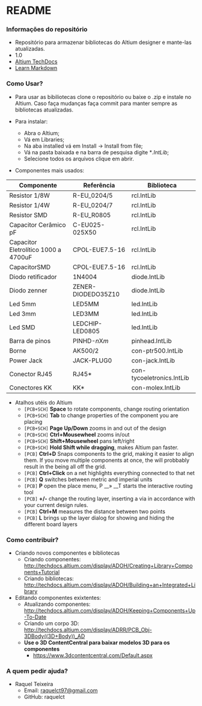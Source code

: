 # README #

### Informações do repositório ###

* Repositório para armazenar bibliotecas do Altium designer e mante-las atualizadas.
* 1.0
* [Altium TechDocs](http://techdocs.altium.com/)
* [Learn Markdown](https://bitbucket.org/tutorials/markdowndemo)

### Como Usar? ###

* Para usar as bibiliotecas clone o repositório ou baixe o .zip e instale no Altium. Caso faça mudanças faça commit para manter sempre as bibliotecas atualizadas.
* Para instalar:
    * Abra o Altium;
    * Vá em Libraries;
    * Na aba installed vá em Install -> Install from file;
    * Vá na pasta baixada e na barra de pesquisa digite **.IntLib*;
    * Selecione todos os arquivos clique em abrir.
    
* Componentes mais usados:

| Componente              | Referência          | Biblioteca     |
| ----------------------- | ------------------- | -------------- |
| Resistor 1/8W           | R-EU_0204/5         | rcl.IntLib     |
| Resistor 1/4W           | R-EU_0204/7         | rcl.IntLib     |
| Resistor SMD            | R-EU_R0805          | rcl.IntLib     |
| Capacitor Cerâmico pF   | C-EU025-025X50      | rcl.IntLib     |
| Capacitor Eletrolítico 1000 a 4700uF  | CPOL-EUE7.5-16      | rcl.IntLib     |
| CapacitorSMD            | CPOL-EUE7.5-16      | rcl.IntLib     |
| Diodo retificador       | 1N4004              | diode.IntLib   |
| Diodo zenner            | ZENER-DIODEDO35Z10  | diode.IntLib   |
| Led 5mm                 | LED5MM              | led.IntLib     |
| Led 3mm                 | LED3MM              | led.IntLib     |
| Led SMD                 | LEDCHIP-LED0805     | led.IntLib     |
| Barra de pinos          | PINHD-*n*X*m*       | pinhead.IntLib |
| Borne                   | AK500/2             | con-ptr500.IntLib |
| Power Jack              | JACK-PLUG0          | con-jack.IntLib |
| Conector RJ45           | RJ45*               | con-tycoeletronics.IntLib |
| Conectores KK             | KK*                 | con-molex.IntLib |

* Atalhos utéis do Altium
    * `[PCB+SCH]` **Space** to rotate components, change routing orientation
    * `[PCB+SCH]` **Tab** to change properties of the component you are placing
    * `[PCB+SCH]` **Page Up/Down** zooms in and out of the design
    * `[PCB+SCH]` **Ctrl+Mousewheel** zooms in/out
    * `[PCB+SCH]` **Shift+Mousewheel** pans left/right
    * `[PCB+SCH]` **Hold Shift while dragging**, makes Altium pan faster.
    * `[PCB]` **Ctrl+D** Snaps components to the grid, making it easier to align them. If you move multiple components at once, the will probbably result in the being all off the grid.
    * `[PCB]` **Ctrl+Click** on a net highlights everything connected to that net
    * `[PCB]` **Q** switches between metric and imperial units
    * `[PCB]` **P** open the place menu, P __» __T starts the interactive routing tool
    * `[PCB]` **+/-** change the routing layer, inserting a via in accordance with your current design rules.
    * `[PCB]` **Ctrl+M** measures the distance between two points
    * `[PCB]` **L** brings up the layer dialog for showing and hiding the different board layers

### Como contribuir? ###

* Criando novos componentes e bibliotecas
    * Criando componentes: http://techdocs.altium.com/display/ADOH/Creating+Library+Components+Tutorial
    * Criando bibliotecas: http://techdocs.altium.com/display/ADOH/Building+an+Integrated+Library
* Editando componentes exixtentes:
    * Atualizando componentes: http://techdocs.altium.com/display/ADOH/Keeping+Components+Up-To-Date
    * Criando um corpo 3D: http://techdocs.altium.com/display/ADRR/PCB_Obj-3DBody((3D+Body))_AD
    * **Use o 3D ContentCentral para baixar modelos 3D para os componentes**
        * https://www.3dcontentcentral.com/Default.aspx

### A quem pedir ajuda? ###

* Raquel Teixeira 
    * Email: raquelct97@gmail.com
    * GitHub: raquelct
